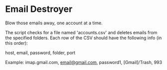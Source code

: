 # Email Destroyer
Blow those emails away, one account at a time.

The script checks for a file named 'accounts.csv' and deletes emails from the specified folders.
Each row of the CSV should have the following info (in this order):

host, email, password, folder, port


Example:
imap.gmail.com, email@gmail.com, password1, [Gmail]/Trash, 993
